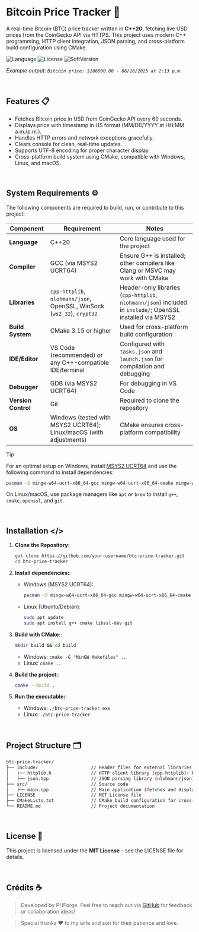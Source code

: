 # Bitcoin Price Tracker 🔎

A real-time Bitcoin (BTC) price tracker written in **C++20**, fetching live USD prices from the CoinGecko API via HTTPS. This project uses modern C++ programming, HTTP client integration, JSON parsing, and cross-platform build configuration using CMake.

![Language](https://img.shields.io/badge/language-C++-blue.svg) ![License](https://img.shields.io/badge/license-MIT-darkblue.svg) ![SoftVersion](https://img.shields.io/badge/SoftVersion-0.1-black)

*Example output: `Bitcoin price: $106000.00 - 06/16/2025 at 2:13 p.m.`*

<br>

## Features 📋
- Fetches Bitcoin price in USD from CoinGecko API every 60 seconds.
- Displays price with timestamp in US format (MM/DD/YYYY at HH:MM a.m./p.m.).
- Handles HTTP errors and network exceptions gracefully.
- Clears console for clean, real-time updates.
- Supports UTF-8 encoding for proper character display.
- Cross-platform build system using CMake, compatible with Windows, Linux, and macOS.

<br>

## System Requirements ⚙️

The following components are required to build, run, or contribute to this project:

| Component          | Requirement                              | Notes                                      |
|--------------------|------------------------------------------|--------------------------------------------|
| **Language**       | C++20                                    | Core language used for the project         |
| **Compiler**       | GCC (via MSYS2 UCRT64)                   | Ensure G++ is installed; other compilers like Clang or MSVC may work with CMake |
| **Libraries**      | `cpp-httplib`, `nlohmann/json`, OpenSSL, WinSock (`ws2_32`), `crypt32` | Header-only libraries (`cpp-httplib`, `nlohmann/json`) included in `include/`; OpenSSL installed via MSYS2 |
| **Build System**   | CMake 3.15 or higher                     | Used for cross-platform build configuration |
| **IDE/Editor**     | VS Code (recommended) or any C++-compatible IDE/terminal | Configured with `tasks.json` and `launch.json` for compilation and debugging |
| **Debugger**       | GDB (via MSYS2 UCRT64)                   | For debugging in VS Code                   |
| **Version Control**| Git                                      | Required to clone the repository           |
| **OS**             | Windows (tested with MSYS2 UCRT64); Linux/macOS (with adjustments) | CMake ensures cross-platform compatibility |

> [!TIP]
> For an optimal setup on Windows, install [MSYS2 UCRT64](https://www.msys2.org/) and use the following command to install dependencies:
> ```bash
> pacman -S mingw-w64-ucrt-x86_64-gcc mingw-w64-ucrt-x86_64-cmake mingw-w64-ucrt-x86_64-openssl mingw-w64-ucrt-x86_64-gdb
> ```
> On Linux/macOS, use package managers like `apt` or `brew` to install `g++`, `cmake`, `openssl`, and `git`.

<br>

## Installation </>

1. **Clone the Repository**:
	```bash
	git clone https://github.com/your-username/btc-price-tracker.git
    cd btc-price-tracker
	```

2. **Install dependencies:**:
    - Windows (MSYS2 UCRT64):
		```bash
		pacman -S mingw-w64-ucrt-x86_64-gcc mingw-w64-ucrt-x86_64-cmake mingw-w64-ucrt-x86_64-openssl mingw-w64-ucrt-x86_64-gdb
		```
	- Linux (Ubuntu/Debian):
		```bash
		sudo apt update
        sudo apt install g++ cmake libssl-dev git
		```

3. **Build with CMake:**:
	```bash
	mkdir build && cd build
	```
	- Windows: `cmake -G "MinGW Makefiles" ..`
	- Linux: `cmake ..`

4. **Build the project:**:
	```bash
	cmake --build .
	```

5. **Run the executable:**:
	- Windows: `./btc-price-tracker.exe`
	- Linux: `./btc-price-tracker`

<br>

## Project Structure 🗂️
```bash
btc-price-tracker/
├── include/                    // Header files for external libraries
│   ├── httplib.h               // HTTP client library (cpp-httplib): https://github.com/yhirose/cpp-httplib
│   ├── json.hpp                // JSON parsing library (nlohmann/json): https://github.com/nlohmann/json
├── src/                        // Source code
│   ├── main.cpp                // Main application (fetches and displays Bitcoin price)
├── LICENSE                     // MIT License file
├── CMakeLists.txt              // CMake build configuration for cross-platform builds
└── README.md                   // Project documentation


```

<br>

## License 🧾

This project is licensed under the **MIT License** - see the LICENSE file for details.

<br>

## Crédits ☕

> Developed by PHForge. 
> Feel free to reach out via [GitHub](https://github.com/PHForge) for feedback or collaboration ideas!

> Special thanks ❤️ to my wife and son for their patience and love.

